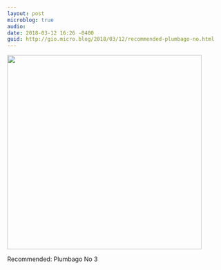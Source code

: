 ```yaml
---
layout: post
microblog: true
audio: 
date: 2018-03-12 16:26 -0400
guid: http://gio.micro.blog/2018/03/12/recommended-plumbago-no.html
---
```


<img src="http://microblog.stevegio.net/uploads/2018/a10cffc650.jpg" width="450" height="600" style="height: auto;" class="sunlit_image" />

Recommended: Plumbago No 3


